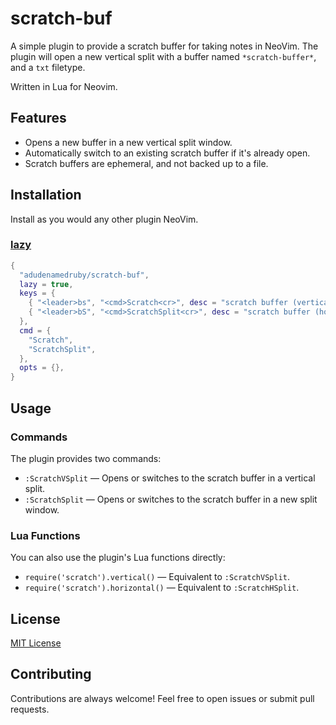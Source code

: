 # scratch-buf

A simple plugin to provide a scratch buffer for taking notes in NeoVim. The plugin will open a new vertical split with a buffer named `*scratch-buffer*`, and a `txt` filetype.

Written in Lua for Neovim.

## Features

- Opens a new buffer in a new vertical split window.
- Automatically switch to an existing scratch buffer if it's already open.
- Scratch buffers are ephemeral, and not backed up to a file.

## Installation

Install as you would any other plugin NeoVim.

### [lazy](https://github.com/folke/lazy.nvim)

```lua
{
  "adudenamedruby/scratch-buf",
  lazy = true,
  keys = {
    { "<leader>bs", "<cmd>Scratch<cr>", desc = "scratch buffer (vertical)", mode = "n" },
    { "<leader>bS", "<cmd>ScratchSplit<cr>", desc = "scratch buffer (horizontal)", mode = "n" },
  },
  cmd = {
    "Scratch",
    "ScratchSplit",
  },
  opts = {},
}
```

## Usage

### Commands

The plugin provides two commands:

- `:ScratchVSplit` — Opens or switches to the scratch buffer in a vertical split.
- `:ScratchSplit` — Opens or switches to the scratch buffer in a new split window.

### Lua Functions

You can also use the plugin's Lua functions directly:

- `require('scratch').vertical()` — Equivalent to `:ScratchVSplit`.
- `require('scratch').horizontal()` — Equivalent to `:ScratchHSplit`.

## License

[MIT License](LICENSE)

## Contributing

Contributions are always welcome! Feel free to open issues or submit pull requests.
